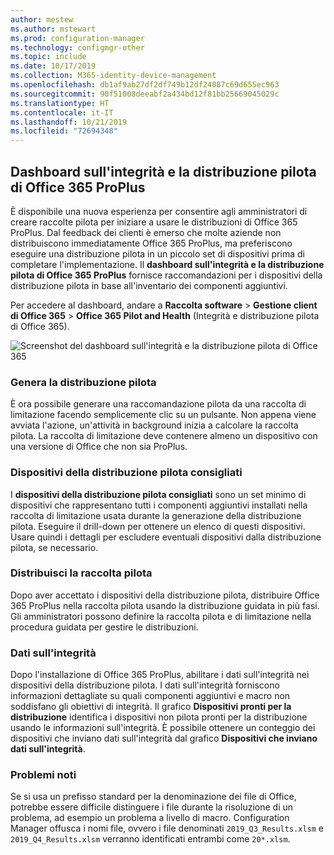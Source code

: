 ```yaml
---
author: mestew
ms.author: mstewart
ms.prod: configuration-manager
ms.technology: configmgr-other
ms.topic: include
ms.date: 10/17/2019
ms.collection: M365-identity-device-management
ms.openlocfilehash: db1af9ab27df2df749b12df24087c69d655ec963
ms.sourcegitcommit: 90f51008deeabf2a434bd12f81bb25669045029c
ms.translationtype: HT
ms.contentlocale: it-IT
ms.lasthandoff: 10/21/2019
ms.locfileid: "72694348"
---
```

## <a name="office-365-proplus-pilot-and-health-dashboard"></a>Dashboard sull'integrità e la distribuzione pilota di Office 365 ProPlus
<!--4488272-->
È disponibile una nuova esperienza per consentire agli amministratori di creare raccolte pilota per iniziare a usare le distribuzioni di Office 365 ProPlus. Dal feedback dei clienti è emerso che molte aziende non distribuiscono immediatamente Office 365 ProPlus, ma preferiscono eseguire una distribuzione pilota in un piccolo set di dispositivi prima di completare l'implementazione. Il **dashboard sull'integrità e la distribuzione pilota di Office 365 ProPlus** fornisce raccomandazioni per i dispositivi della distribuzione pilota in base all'inventario dei componenti aggiuntivi.

Per accedere al dashboard, andare a **Raccolta software** > **Gestione client di Office 365** > **Office 365 Pilot and Health** (Integrità e distribuzione pilota di Office 365).

![Screenshot del dashboard sull'integrità e la distribuzione pilota di Office 365](/sccm/core/get-started/2019/media/4488272-office-365-pro-plus-pilot.png)

### <a name="generate-pilot"></a>Genera la distribuzione pilota

È ora possibile generare una raccomandazione pilota da una raccolta di limitazione facendo semplicemente clic su un pulsante. Non appena viene avviata l'azione, un'attività in background inizia a calcolare la raccolta pilota. La raccolta di limitazione deve contenere almeno un dispositivo con una versione di Office che non sia ProPlus.

### <a name="recommended-pilot-devices"></a>Dispositivi della distribuzione pilota consigliati

I **dispositivi della distribuzione pilota consigliati** sono un set minimo di dispositivi che rappresentano tutti i componenti aggiuntivi installati nella raccolta di limitazione usata durante la generazione della distribuzione pilota. Eseguire il drill-down per ottenere un elenco di questi dispositivi. Usare quindi i dettagli per escludere eventuali dispositivi dalla distribuzione pilota, se necessario.

### <a name="deploy-pilot"></a>Distribuisci la raccolta pilota

Dopo aver accettato i dispositivi della distribuzione pilota, distribuire Office 365 ProPlus nella raccolta pilota usando la distribuzione guidata in più fasi. Gli amministratori possono definire la raccolta pilota e di limitazione nella procedura guidata per gestire le distribuzioni.

### <a name="health-data"></a>Dati sull'integrità

Dopo l'installazione di Office 365 ProPlus, abilitare i dati sull'integrità nei dispositivi della distribuzione pilota. I dati sull'integrità forniscono informazioni dettagliate su quali componenti aggiuntivi e macro non soddisfano gli obiettivi di integrità. Il grafico **Dispositivi pronti per la distribuzione** identifica i dispositivi non pilota pronti per la distribuzione usando le informazioni sull'integrità. È possibile ottenere un conteggio dei dispositivi che inviano dati sull'integrità dal grafico **Dispositivi che inviano dati sull'integrità**.

### <a name="known-issues"></a>Problemi noti
<!--5526292-->
Se si usa un prefisso standard per la denominazione dei file di Office, potrebbe essere difficile distinguere i file durante la risoluzione di un problema, ad esempio un problema a livello di macro. Configuration Manager offusca i nomi file, ovvero i file denominati `2019_Q3_Results.xlsm` e `2019_Q4_Results.xlsm` verranno identificati entrambi come `20*.xlsm`.
